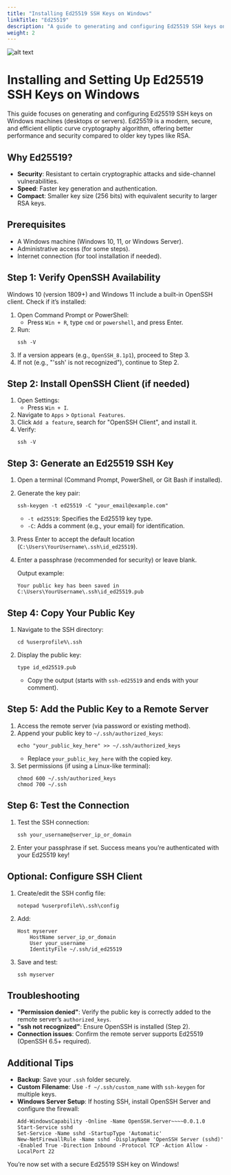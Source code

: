 ```yaml
---
title: "Installing Ed25519 SSH Keys on Windows"
linkTitle: "Ed25519"
description: "A guide to generating and configuring Ed25519 SSH keys on Windows desktops and servers"
weight: 2
---
```


![alt text](/images/os/windows/windows_ed25519.jpeg) 

# Installing and Setting Up Ed25519 SSH Keys on Windows

This guide focuses on generating and configuring Ed25519 SSH keys on Windows machines (desktops or servers). Ed25519 is a modern, secure, and efficient elliptic curve cryptography algorithm, offering better performance and security compared to older key types like RSA.

## Why Ed25519?
- **Security**: Resistant to certain cryptographic attacks and side-channel vulnerabilities.
- **Speed**: Faster key generation and authentication.
- **Compact**: Smaller key size (256 bits) with equivalent security to larger RSA keys.

## Prerequisites
- A Windows machine (Windows 10, 11, or Windows Server).
- Administrative access (for some steps).
- Internet connection (for tool installation if needed).

## Step 1: Verify OpenSSH Availability
Windows 10 (version 1809+) and Windows 11 include a built-in OpenSSH client. Check if it’s installed:

1. Open Command Prompt or PowerShell:
   - Press `Win + R`, type `cmd` or `powershell`, and press Enter.
2. Run:
   ```
   ssh -V
   ```
3. If a version appears (e.g., `OpenSSH_8.1p1`), proceed to Step 3.
4. If not (e.g., "'ssh' is not recognized"), continue to Step 2.

## Step 2: Install OpenSSH Client (if needed)
1. Open Settings:
   - Press `Win + I`.
2. Navigate to `Apps` > `Optional Features`.
3. Click `Add a feature`, search for "OpenSSH Client", and install it.
4. Verify:
   ```
   ssh -V
   ```

## Step 3: Generate an Ed25519 SSH Key
1. Open a terminal (Command Prompt, PowerShell, or Git Bash if installed).
2. Generate the key pair:
   ```
   ssh-keygen -t ed25519 -C "your_email@example.com"
   ```
   - `-t ed25519`: Specifies the Ed25519 key type.
   - `-C`: Adds a comment (e.g., your email) for identification.
3. Press Enter to accept the default location (`C:\Users\YourUsername\.ssh\id_ed25519`).
4. Enter a passphrase (recommended for security) or leave blank.

   Output example:
   ```
   Your public key has been saved in C:\Users\YourUsername\.ssh\id_ed25519.pub
   ```

## Step 4: Copy Your Public Key
1. Navigate to the SSH directory:
   ```
   cd %userprofile%\.ssh
   ```
2. Display the public key:
   ```
   type id_ed25519.pub
   ```
   - Copy the output (starts with `ssh-ed25519` and ends with your comment).

## Step 5: Add the Public Key to a Remote Server
1. Access the remote server (via password or existing method).
2. Append your public key to `~/.ssh/authorized_keys`:
   ```
   echo "your_public_key_here" >> ~/.ssh/authorized_keys
   ```
   - Replace `your_public_key_here` with the copied key.
3. Set permissions (if using a Linux-like terminal):
   ```
   chmod 600 ~/.ssh/authorized_keys
   chmod 700 ~/.ssh
   ```

## Step 6: Test the Connection
1. Test the SSH connection:
   ```
   ssh your_username@server_ip_or_domain
   ```
2. Enter your passphrase if set. Success means you’re authenticated with your Ed25519 key!

## Optional: Configure SSH Client
1. Create/edit the SSH config file:
   ```
   notepad %userprofile%\.ssh\config
   ```
2. Add:
   ```
   Host myserver
       HostName server_ip_or_domain
       User your_username
       IdentityFile ~/.ssh/id_ed25519
   ```
3. Save and test:
   ```
   ssh myserver
   ```

## Troubleshooting
- **"Permission denied"**: Verify the public key is correctly added to the remote server’s `authorized_keys`.
- **"ssh not recognized"**: Ensure OpenSSH is installed (Step 2).
- **Connection issues**: Confirm the remote server supports Ed25519 (OpenSSH 6.5+ required).

## Additional Tips
- **Backup**: Save your `.ssh` folder securely.
- **Custom Filename**: Use `-f ~/.ssh/custom_name` with `ssh-keygen` for multiple keys.
- **Windows Server Setup**: If hosting SSH, install OpenSSH Server and configure the firewall:
   ```
   Add-WindowsCapability -Online -Name OpenSSH.Server~~~~0.0.1.0
   Start-Service sshd
   Set-Service -Name sshd -StartupType 'Automatic'
   New-NetFirewallRule -Name sshd -DisplayName 'OpenSSH Server (sshd)' -Enabled True -Direction Inbound -Protocol TCP -Action Allow -LocalPort 22
   ```

You’re now set with a secure Ed25519 SSH key on Windows!

